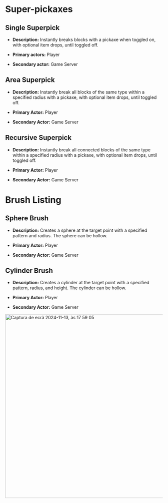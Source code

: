 # Super-pickaxes

## Single Superpick

- **Description:** Instantly breaks blocks with a pickaxe when toggled on, with optional item drops, until toggled off.

- **Primary actors:** Player

- **Secondary actor:** Game Server

## Area Superpick

- **Description:** Instantly break all blocks of the same type within a specified radius with a pickaxe, with optional item drops, until toggled off.

- **Primary Actor:** Player

- **Secondary Actor:** Game Server


## Recursive Superpick

- **Description:** Instantly break all connected blocks of the same type within a specified radius with a pickaxe, with optional item drops, until toggled off.

- **Primary Actor:** Player

- **Secondary Actor:** Game Server

# Brush Listing

## Sphere Brush

- **Description:** Creates a sphere at the target point with a specified pattern and radius. The sphere can be hollow.

- **Primary Actor:** Player

- **Secondary Actor:** Game Server

## Cylinder Brush

- **Description:** Creates a cylinder at the target point with a specified pattern, radius, and height. The cylinder can be hollow.

- **Primary Actor:** Player

- **Secondary Actor:** Game Server

<img width="589" alt="Captura de ecrã 2024-11-13, às 17 59 05" src="https://github.com/user-attachments/assets/684befef-f4d9-4b91-87e7-7146ebd036ce">
